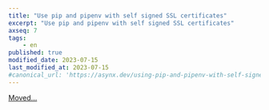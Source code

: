 ```yaml
---
title: "Use pip and pipenv with self signed SSL certificates"
excerpt: "Use pip and pipenv with self signed SSL certificates"
axseq: 7
tags:
    - en
published: true
modified_date: 2023-07-15
last_modified_at: 2023-07-15
#canonical_url: 'https://asynx.dev/using-pip-and-pipenv-with-self-signed-certificates'
---
```


<!-- markdownlint-capture -->
<!-- markdownlint-disable -->
<script type="text/javascript">
    window.location.href = "https://ayazar.dev/blog/20/using-pip-and-pipenv-with-self-signed-certificates.html";
</script>
<!-- markdownlint-restore -->

[Moved...](https://ayazar.dev/blog/20/using-pip-and-pipenv-with-self-signed-certificates.html)
